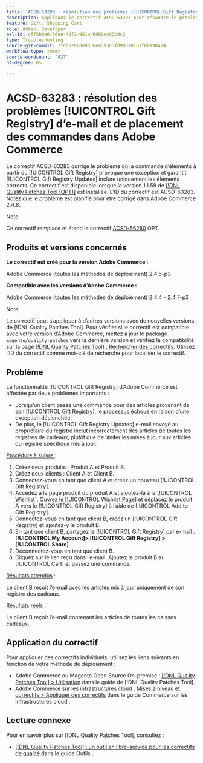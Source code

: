 ```yaml
---
title: 'ACSD-63283 : résolution des problèmes [!UICONTROL Gift Registry] d’e-mail et de placement des commandes dans Adobe Commerce'
description: Appliquez le correctif ACSD-63283 pour résoudre le problème d’Adobe Commerce où la commande d’éléments à partir de l’[!UICONTROL Gift Registry] provoque une exception et garantit [!UICONTROL Gift Registry Updates]’inclure uniquement les éléments corrects.
feature: Gift, Shopping Cart
role: Admin, Developer
exl-id: cff5b9e6-56ee-4df2-961a-6d90ec83c0c2
type: Troubleshooting
source-git-commit: 7fdb02a6d89d50ea593c5fd99d78101f89198424
workflow-type: tm+mt
source-wordcount: '437'
ht-degree: 0%

---
```


# ACSD-63283 : résolution des problèmes [!UICONTROL Gift Registry] d’e-mail et de placement des commandes dans Adobe Commerce

Le correctif ACSD-63283 corrige le problème où la commande d’éléments à partir du [!UICONTROL Gift Registry] provoque une exception et garantit [!UICONTROL Gift Registry Updates]’inclure uniquement les éléments corrects. Ce correctif est disponible lorsque la version 1.1.58 de [[!DNL Quality Patches Tool (QPT)]](/help/tools/quality-patches-tool/quality-patches-tool-to-self-serve-quality-patches.md) est installée. L’ID du correctif est ACSD-63283. Notez que le problème est planifié pour être corrigé dans Adobe Commerce 2.4.8.

>[!NOTE]
>Ce correctif remplace et étend le correctif [ACSD-56280](https://experienceleague.adobe.com/fr/docs/commerce-operations/tools/quality-patches-tool/patches-available-in-qpt/v1-1-44/acsd-56280-gift-registry-purchases-are-not-completed) QPT.

## Produits et versions concernés

**Le correctif est créé pour la version Adobe Commerce :**

Adobe Commerce (toutes les méthodes de déploiement) 2.4.6-p3

**Compatible avec les versions d’Adobe Commerce :**

Adobe Commerce (toutes les méthodes de déploiement) 2.4.4 - 2.4.7-p3

>[!NOTE]
>
>Le correctif peut s’appliquer à d’autres versions avec de nouvelles versions de [!DNL Quality Patches Tool]. Pour vérifier si le correctif est compatible avec votre version d’Adobe Commerce, mettez à jour le package `magento/quality-patches` vers la dernière version et vérifiez la compatibilité sur la page [[!DNL Quality Patches Tool] : Rechercher des correctifs](https://experienceleague.adobe.com/tools/commerce-quality-patches/index.html?lang=fr). Utilisez l’ID du correctif comme mot-clé de recherche pour localiser le correctif.

## Problème

La fonctionnalité [!UICONTROL Gift Registry] d’Adobe Commerce est affectée par deux problèmes importants :

* Lorsqu’un client passe une commande pour des articles provenant de son [!UICONTROL Gift Registry], le processus échoue en raison d’une exception déclenchée.
* De plus, le [!UICONTROL Gift Registry Updates] e-mail envoyé au propriétaire du registre inclut incorrectement des articles de toutes les registres de cadeaux, plutôt que de limiter les mises à jour aux articles du registre spécifique mis à jour.

<u>Procédure à suivre </u> :

1. Créez deux produits : Produit A et Produit B.
1. Créez deux clients : Client A et Client B.
1. Connectez-vous en tant que client A et créez un nouveau [!UICONTROL Gift Registry].
1. Accédez à la page produit du produit A et ajoutez-la à la [!UICONTROL Wishlist]. Ouvrez le [!UICONTROL Wishlist Page] et déplacez le produit A vers le [!UICONTROL Gift Registry] à l’aide de [!UICONTROL Add to Gift Registry].
1. Connectez-vous en tant que client B, créez un [!UICONTROL Gift Registry] et ajoutez-y le produit B.
1. En tant que client B, partagez le [!UICONTROL Gift Registry] par e-mail : **[!UICONTROL My Account]> [!UICONTROL Gift Registry] >[!UICONTROL Share]**.
1. Déconnectez-vous en tant que client B.
1. Cliquez sur le lien reçu dans l’e-mail. Ajoutez le produit B au [!UICONTROL Cart] et passez une commande.

<u>Résultats attendus</u> :

Le client B reçoit l’e-mail avec les articles mis à jour uniquement de son registre des cadeaux.

<u>Résultats réels</u> :

Le client B reçoit l’e-mail contenant les articles de toutes les caisses cadeaux.

## Application du correctif

Pour appliquer des correctifs individuels, utilisez les liens suivants en fonction de votre méthode de déploiement :

* Adobe Commerce ou Magento Open Source On-premise : [[!DNL Quality Patches Tool] > Utilisation](/help/tools/quality-patches-tool/usage.md) dans le guide de [!DNL Quality Patches Tool].
* Adobe Commerce sur les infrastructures cloud : [Mises à niveau et correctifs > Appliquer des correctifs](https://experienceleague.adobe.com/docs/commerce-cloud-service/user-guide/develop/upgrade/apply-patches.html?lang=fr) dans le guide Commerce sur les infrastructures cloud .


## Lecture connexe

Pour en savoir plus sur [!DNL Quality Patches Tool], consultez :

* [[!DNL Quality Patches Tool] : un outil en libre-service pour les correctifs de qualité](/help/tools/quality-patches-tool/quality-patches-tool-to-self-serve-quality-patches.md) dans le guide Outils .

